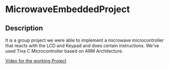 # MicrowaveEmbeddedProject

## Description
It is a group project we were able to implement a microwave microcontroller that reacts with the LCD and Keypad and does certain instructions. 
We've used Tiva C Microcontroller based on ARM Architecture.

[Video for the working Project](https://drive.google.com/file/d/1LxzIWg5T7NOQg34aD1uDW32K-WUWke-L/view?usp=sharing)

